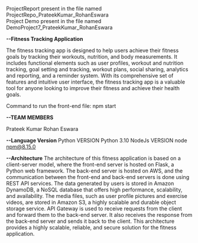 ProjectReport present in the file named ProjectRepo_PrateekKumar_RohanEswara <br />
Project Demo present in the file named DemoProject7_PrateekKumar_RohanEswara <br />


**--Fitness Tracking Application**

The fitness tracking app is designed to help users achieve their fitness goals by tracking their workouts, nutrition, and body measurements. 
It includes functional elements such as user profiles, workout and nutrition tracking, goal setting and tracking, workout plans, social sharing, analytics and reporting, and a reminder system. 
With its comprehensive set of features and intuitive user interface, the fitness tracking app is a valuable tool for anyone looking to improve their fitness and achieve their health goals.

Command to run the front-end file: npm start

**--TEAM MEMBERS**

Prateek Kumar
Rohan Eswara

**--Language Version**
Python VERSION Python 3.10
NodeJs VERSION node npm@8.15.0 

**--Architecture**
The architecture of this fitness application is based on a client-server model, where the front-end server is hosted on Flask, a Python web framework. The back-end server is hosted on AWS, and the communication between the front-end and back-end servers is done using REST API services. 
The data generated by users is stored in Amazon DynamoDB, a NoSQL database that offers high performance, scalability, and availability. The media files, such as user profile pictures and exercise videos, are stored in Amazon S3, a highly scalable and durable object storage service. API Gateway is used to receive requests from the client and forward them to the back-end server. It also receives the response from the back-end server and sends it back to the client. This architecture provides a highly scalable, reliable, and secure solution for the fitness application.
